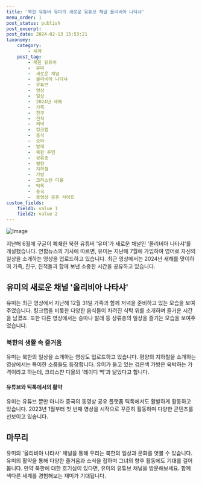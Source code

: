 ```yaml
---
title: '북한 유튜버 유미의 새로운 유튜브 채널 올리비아 나타샤'
menu_order: 1
post_status: publish
post_excerpt: 
post_date: 2024-02-13 15:53:21
taxonomy:
    category:
        - 세계
    post_tag:
        - 북한 유튜버
        -  유미
        -  새로운 채널
        -  올리비아 나타샤
        -  유튜브
        -  영상
        -  일상
        -  2024년 새해
        -  가족
        -  친구
        -  친척
        -  저녁
        -  킹크랩
        -  음식
        -  승마
        -  발레
        -  북한 주민
        -  상류층
        -  평양
        -  지하철
        -  가방
        -  크리스챤 디올
        -  틱톡
        -  중국
        -  동영상 공유 사이트
custom_fields:
    field1: value 1
    field2: value 2
---
```


![Image](https://imgnews.pstatic.net/image/052/2024/02/13/202402131330016199_t_20240213133302025.jpg?type=w647)

지난해 6월에 구글이 폐쇄한 북한 유튜버 '유미'가 새로운 채널인 '올리비아 나타샤'를 개설했습니다. 연합뉴스의 기사에 따르면, 유미는 지난해 7월에 가입하여 영어로 자신의 일상을 소개하는 영상을 업로드하고 있습니다. 최근 영상에서는 2024년 새해를 맞이하여 가족, 친구, 친척들과 함께 보낸 소중한 시간을 공유하고 있습니다.
## 유미의 새로운 채널 '올리비아 나타샤'
유미는 최근 영상에서 지난해 12월 31일 가족과 함께 저녁을 준비하고 있는 모습을 보여주었습니다. 킹크랩을 비롯한 다양한 음식들이 차려진 식탁 위를 소개하며 즐거운 시간을 남겼죠. 또한 다른 영상에서는 승마나 발레 등 상류층의 일상을 즐기는 모습을 보여주었습니다.
### 북한의 생활 속 즐거움
유미는 북한의 일상을 소개하는 영상도 업로드하고 있습니다. 평양의 지하철을 소개하는 영상에서는 특이한 소품들도 등장합니다. 유미가 들고 있는 검은색 가방은 육박하는 가격이라고 하는데, 크리스챤 디올의 '레이디 백'과 닮았다고 합니다.
#### 유튜브와 틱톡에서의 활약
유미는 유튜브 뿐만 아니라 중국의 동영상 공유 플랫폼 틱톡에서도 활발하게 활동하고 있습니다. 2023년 1월부터 첫 번째 영상을 시작으로 꾸준히 활동하며 다양한 콘텐츠를 선보이고 있습니다.
## 마무리
유미의 '올리비아 나타샤' 채널을 통해 우리는 북한의 일상과 문화를 엿볼 수 있습니다. 유미의 활약을 통해 다양한 즐거움과 소식을 접하며 그녀의 향후 활동에도 기대를 걸어봅니다. 만약 북한에 대한 호기심이 있다면, 유미의 유튜브 채널을 방문해보세요. 함께 색다른 세계를 경험해보는 재미가 기대됩니다.
